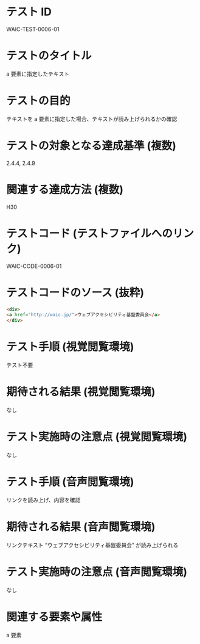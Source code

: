 

# テスト ID
WAIC-TEST-0006-01

# テストのタイトル
a 要素に指定したテキスト

# テストの目的
テキストを a 要素に指定した場合、テキストが読み上げられるかの確認

# テストの対象となる達成基準 (複数)
2.4.4, 2.4.9

# 関連する達成方法 (複数)
H30

# テストコード (テストファイルへのリンク)
WAIC-CODE-0006-01

# テストコードのソース (抜粋)
```html
<div>
<a href="http://waic.jp/">ウェブアクセシビリティ基盤委員会</a>
</div>

```
# テスト手順 (視覚閲覧環境)
テスト不要

# 期待される結果 (視覚閲覧環境)
なし

# テスト実施時の注意点 (視覚閲覧環境)
なし

# テスト手順 (音声閲覧環境)
リンクを読み上げ、内容を確認

# 期待される結果 (音声閲覧環境)
リンクテキスト “ウェブアクセシビリティ基盤委員会” が読み上げられる

# テスト実施時の注意点 (音声閲覧環境)
なし

# 関連する要素や属性
a 要素


